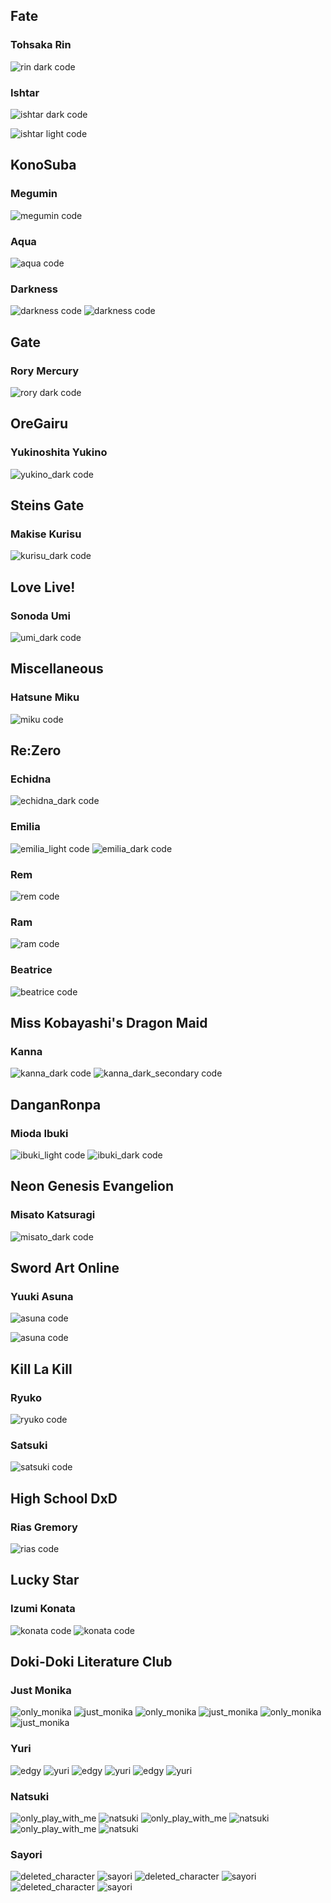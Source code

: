 Fate
---

### Tohsaka Rin

![rin dark code](../assets/screenshots/fate/rin_dark_code.png)

### Ishtar


![ishtar dark code](../assets/screenshots/fate/ishtar_dark_code.png)

![ishtar light code](../assets/screenshots/fate/ishtar_light_code.png)


KonoSuba
---

### Megumin

![megumin code](../assets/screenshots/konoSuba/megumin_code.png)

### Aqua

![aqua code](../assets/screenshots/konoSuba/aqua_dark_code.png)

### Darkness

![darkness code](../assets/screenshots/konoSuba/darkness_dark_code.png)
![darkness code](../assets/screenshots/konoSuba/darkness_light_code.png)

Gate
---

### Rory Mercury

![rory dark code](../assets/screenshots/gate/rory_dark_code.png)

OreGairu
---

### Yukinoshita Yukino
![yukino_dark code](../assets/screenshots/oreGairu/yukino_dark_code.png)


Steins Gate
---

### Makise Kurisu
![kurisu_dark code](../assets/screenshots/steinsGate/kurisu_dark_code.png)

Love Live!
---

### Sonoda Umi
![umi_dark code](../assets/screenshots/loveLive/umi_dark_code.png)


Miscellaneous
---

### Hatsune Miku

![miku code](../assets/screenshots/miscellaneous/miku_code.png)

Re:Zero
---

### Echidna
![echidna_dark code](../assets/screenshots/reZero/echidna_dark_code.png)

### Emilia
![emilia_light code](../assets/screenshots/reZero/emilia_light_code.png)
![emilia_dark code](../assets/screenshots/reZero/emilia_dark_code.png)

### Rem
![rem code](../assets/screenshots/reZero/rem_code.png)

### Ram
![ram code](../assets/screenshots/reZero/ram_code.png)

### Beatrice
![beatrice code](../assets/screenshots/reZero/beatrice_code.png)

Miss Kobayashi's Dragon Maid
----

### Kanna
![kanna_dark code](../assets/screenshots/dragonMaid/kanna_dark_code.png)
![kanna_dark_secondary code](doki-theme-jetbrains/assets/screenshots/dragonMaid/kanna_dark_secondary_code.png)


DanganRonpa
---

### Mioda Ibuki
![ibuki_light code](../assets/screenshots/danganRonpa/ibuki_light_code.png)
![ibuki_dark code](../assets/screenshots/danganRonpa/ibuki_dark_code.png)

Neon Genesis Evangelion
---

### Misato Katsuragi

![misato_dark code](../assets/screenshots/eva/misato_dark_code.png)


Sword Art Online
---
### Yuuki Asuna
![asuna code](../assets/screenshots/sao/asuna_light_code.png)

![asuna code](../assets/screenshots/sao/asuna_dark_code.png)

Kill La Kill
---

### Ryuko
![ryuko code](../assets/screenshots/killLaKill/ryuko_code.png)

### Satsuki
![satsuki code](../assets/screenshots/killLaKill/satsuki_code.png)

High School DxD
---

### Rias Gremory
![rias code](../assets/screenshots/dxd/rias_dark_code.png)

Lucky Star
---

### Izumi Konata
![konata code](../assets/screenshots/luckyStar/konata_dark_code.png)
![konata code](../assets/screenshots/luckyStar/konata_dark_secondary_code.png)

Doki-Doki Literature Club
---

### Just Monika
![only_monika](doki-theme-jetbrains/assets/screenshots/monika_dark_code.png)
![just_monika](doki-theme-jetbrains/assets/screenshots/monika_light_code.png)
![only_monika](../assets/screenshots/only_monika_background_normal.png)
![just_monika](../assets/screenshots/just_monika_background_normal.png)
![only_monika](doki-theme-jetbrains/assets/screenshots/monika_dark_secondary_code.png)
![just_monika](doki-theme-jetbrains/assets/screenshots/monika_light_secondary_code.png)

### Yuri

![edgy](doki-theme-jetbrains/assets/screenshots/yuri_dark_code.png)
![yuri](doki-theme-jetbrains/assets/screenshots/yuri_light_code.png)
![edgy](../assets/screenshots/edgy_background_normal.png)
![yuri](../assets/screenshots/yuri_background_normal.png)
![edgy](doki-theme-jetbrains/assets/screenshots/yuri_dark_secondary_code.png)
![yuri](doki-theme-jetbrains/assets/screenshots/yuri_light_secondary_code.png)

### Natsuki

![only_play_with_me](doki-theme-jetbrains/assets/screenshots/natsuki_dark_code.png)
![natsuki](doki-theme-jetbrains/assets/screenshots/natsuki_light_code.png)
![only_play_with_me](../assets/screenshots/only_play_with_me_background_normal.png)
![natsuki](../assets/screenshots/natsuki_background_normal.png)
![only_play_with_me](doki-theme-jetbrains/assets/screenshots/natsuki_dark_secondary_code.png)
![natsuki](doki-theme-jetbrains/assets/screenshots/natsuki_light_secondary_code.png)

### Sayori

![deleted_character](doki-theme-jetbrains/assets/screenshots/sayori_dark_code.png)
![sayori](doki-theme-jetbrains/assets/screenshots/sayori_light_code.png)
![deleted_character](../assets/screenshots/deleted_character_background_normal.png)
![sayori](../assets/screenshots/sayori_background_normal.png)
![deleted_character](doki-theme-jetbrains/assets/screenshots/sayori_dark_secondary_code.png)
![sayori](doki-theme-jetbrains/assets/screenshots/sayori_light_secondary_code.png)
